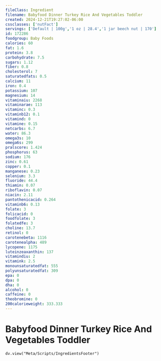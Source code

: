```yaml
---
fileClass: Ingredient
filename: Babyfood Dinner Turkey Rice And Vegetables Toddler
created: 2024-12-21T19:27:02-06:00
cssclasses: ['nutFact']
servings: ['Default | 100g','1 oz | 28.4','1 jar beech nut | 170']
id: 172286
foodgroup: Baby Foods
calories: 60
fat: 1.6
protein: 3.8
carbohydrate: 7.5
sugars: 1.12
fiber: 0.8
cholesterol: 7
saturatedfats: 0.5
calcium: 11
iron: 0.4
potassium: 107
magnesium: 14
vitaminaiu: 2268
vitaminarae: 113
vitaminc: 0.3
vitaminb12: 0.1
vitamind: 0
vitamine: 0.15
netcarbs: 6.7
water: 86.3
omega3s: 10
omega6s: 299
pralscore: 1.424
phosphorus: 63
sodium: 176
zinc: 0.61
copper: 0.1
manganese: 0.23
selenium: 3.3
fluoride: 44.4
thiamin: 0.07
riboflavin: 0.07
niacin: 2.11
pantothenicacid: 0.264
vitaminb6: 0.13
folate: 3
folicacid: 0
foodfolate: 3
folatedfe: 3
choline: 13.7
retinol: 0
carotenebeta: 1116
carotenealpha: 489
lycopene: 1175
luteinzeaxanthin: 137
vitamindiu: 2
vitamink: 2.5
monounsaturatedfat: 555
polyunsaturatedfat: 309
epa: 0
dpa: 0
dha: 0
alcohol: 0
caffeine: 0
theobromine: 0
200calorieweight: 333.333
---
```


# Babyfood Dinner Turkey Rice And Vegetables Toddler

```dataviewjs
dv.view("Meta/Scripts/IngredientsFooter")
```